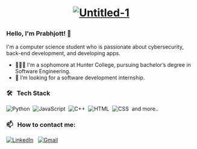 # <a href="https://prabhjottsk.github.io/Portfolio-Website/"><p align="center">![Untitled-1](https://user-images.githubusercontent.com/92236900/184405157-104eceb0-ab36-4ff2-ba7b-c38af8834cd7.png)</p></a>

### Hello, I'm Prabhjott! 👋

I'm a computer science student who is passionate about cybersecurity, back-end development, and developing apps. 

- 👨🏻‍💻 I'm a sophomore at Hunter College, pursuing bachelor’s degree in Software Engineering. 
- 👯 I’m looking for a software development internship. 

### 🛠 &nbsp; Tech Stack

![Python](https://img.shields.io/badge/Python-14354C?style=for-the-badge&logo=python&logoColor=white)&nbsp;
![JavaScript](https://img.shields.io/badge/JavaScript-F7DF1E?style=for-the-badge&logo=javascript&logoColor=black)&nbsp;
![C++](https://img.shields.io/badge/C%2B%2B-00599C?style=for-the-badge&logo=c%2B%2B&logoColor=white)&nbsp;
![HTML](https://img.shields.io/badge/HTML5-E34F26?style=for-the-badge&logo=html5&logoColor=white)&nbsp;
![CSS](https://img.shields.io/badge/CSS3-1572B6?style=for-the-badge&logo=css3&logoColor=white)&nbsp;
and more..


### 📫 &nbsp; How to contact me:

<a href="https://www.linkedin.com/in/prabhjottsk/"><img alt="LinkedIn" src="https://img.shields.io/badge/LinkedIn-0077B5?style=for-the-badge&logo=linkedin&logoColor=white"/></a> &nbsp;
<a href="mailto:prabhjottsk@gmail.com"><img alt="Gmail" src="https://img.shields.io/badge/Gmail-D14836?style=for-the-badge&logo=gmail&logoColor=white" /></a> &nbsp;
